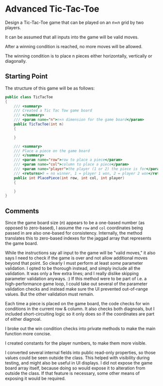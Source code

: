 # Advanced Tic-Tac-Toe

Design a Tic-Tac-Toe game that can be played on an _n×n_ grid by two players.

It can be assumed that all inputs into the game will be valid moves.

After a winning condition is reached, no more moves will be allowed.

The winning condition is to place n pieces either horizontally, vertically or diagonally.

## Starting Point

The structure of this game will be as follows:

```csharp
public class TicTacToe
{
    /// <summary>
    /// Created a Tic Tac Tow game board
    /// </summary>
    /// <param name="n">n×n dimension for the game board</param>
    public TicTacToe(int n)
    {

    }

    /// <summary>
    /// Place a piece on the game board
    /// </summary>
    /// <param name="row">row to place a piece</param>
    /// <param name="col">column to place a piece</param>
    /// <param name="player">the player (1 or 2) the piece is for</param>
    /// <returns>0 = no winner, 1 = player 1 won, 2 = player 2 won</returns>
    public int PlacePiece(int row, int col, int player)
    {

    }
}
```

## Comments

Since the game board size (<i>n</i>) appears to be a one-based number (as opposed to zero-based), I assume the `row` and `col` coordinates being passed in are also one-based for consistency. Internally, the method translates this to zero-based indexes for the jaggad array that represents the game board.

While the instructions say all input to the game will be "valid moves," it also says I need to check if the game is over and not allow additional moves beyond that point. So clearly I must perform at least _some_ parameter validation. I opted to be thorough instead, and simply include all the validation. It was only a few extra lines; and I really dislike skipping parameter validation anyways. :) If this method were to be part of i.e. a high-performance game loop, I could take out several of the parameter validation checks and instead make sure the UI prevented out-of-range values. But the other validation must remain.

Each time a piece is placed on the game board, the code checks for win conditions in the current row & column. It also checks both diagnoals, but I included short-circuiting logic so it only does so if the coordinates are part of either diagnoal.

I broke out the win condition checks into private methods to make the main function more concise.

I created constants for the player numbers, to make them more visible.

I converted several internal fields into public read-only properties, so those values could be seen outside the class. This helped with visibility during testing, and might also be useful in UI displays. I did not expose the game board array itself, because doing so would expose it to alteration from outside the class. If that feature is necessary, some other means of exposing it would be required.
